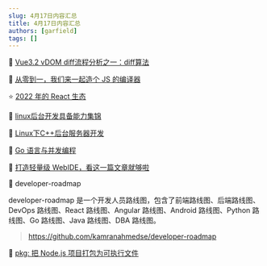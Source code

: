 ```yaml
---
slug: 4月17日内容汇总
title: 4月17日内容汇总
authors: [garfield]
tags: []
---
```


📒 [Vue3.2 vDOM diff流程分析之一：diff算法](https://juejin.cn/post/7072321805792313357)

📒 [从零到一，我们来一起造个 JS 的编译器](https://mp.weixin.qq.com/s/pNossFUtJrDHshXbWLb4vA)

⭐️ [2022 年的 React 生态](https://juejin.cn/post/7085542534943883301)

📒 [linux后台开发具备能力集锦](https://zhuanlan.zhihu.com/p/163481957)

📒 [Linux下C++后台服务器开发](https://zhuanlan.zhihu.com/p/439279854)

📒 [Go 语言与并发编程](https://zhuanlan.zhihu.com/p/471317280)

📒 [打造轻量级 WebIDE，看这一篇文章就够啦](https://juejin.cn/post/7085224136980561927)

📒 developer-roadmap

developer-roadmap 是一个开发人员路线图，包含了前端路线图、后端路线图、DevOps 路线图、React 路线图、Angular 路线图、Android 路线图、Python 路线图、Go 路线图、Java 路线图、DBA 路线图。

> https://github.com/kamranahmedse/developer-roadmap

📒 [pkg: 把 Node.js 项目打包为可执行文件](https://github.com/vercel/pkg)
